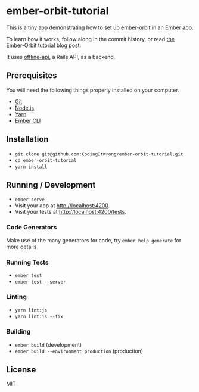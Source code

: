 # ember-orbit-tutorial

This is a tiny app demonstrating how to set up [ember-orbit](https://github.com/orbitjs/ember-orbit) in an Ember app.

To learn how it works, follow along in the commit history, or read [the Ember-Orbit tutorial blog post](https://codingitwrong.com/2018/05/10/ember-orbit.html).

It uses [offline-api](https://github.com/CodingItWrong/offline-api), a Rails API, as a backend.

## Prerequisites

You will need the following things properly installed on your computer.

* [Git](https://git-scm.com/)
* [Node.js](https://nodejs.org/)
* [Yarn](https://yarnpkg.com/)
* [Ember CLI](https://ember-cli.com/)

## Installation

* `git clone git@github.com:CodingItWrong/ember-orbit-tutorial.git`
* `cd ember-orbit-tutorial`
* `yarn install`

## Running / Development

* `ember serve`
* Visit your app at [http://localhost:4200](http://localhost:4200).
* Visit your tests at [http://localhost:4200/tests](http://localhost:4200/tests).

### Code Generators

Make use of the many generators for code, try `ember help generate` for more details

### Running Tests

* `ember test`
* `ember test --server`

### Linting

* `yarn lint:js`
* `yarn lint:js --fix`

### Building

* `ember build` (development)
* `ember build --environment production` (production)

## License

MIT
